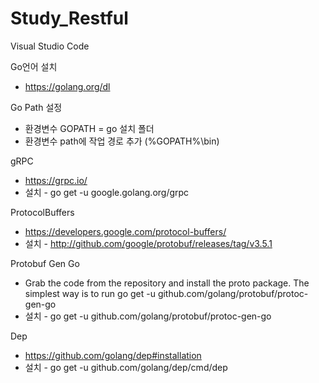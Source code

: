 # Study_Restful

Visual Studio Code

Go언어 설치
* https://golang.org/dl

Go Path 설정
* 환경변수 GOPATH = go 설치 폴더
* 환경변수 path에 작업 경로 추가 (%GOPATH%\bin)

gRPC
* https://grpc.io/
* 설치 - go get -u google.golang.org/grpc

ProtocolBuffers
* https://developers.google.com/protocol-buffers/
* 설치 - http://github.com/google/protobuf/releases/tag/v3.5.1

Protobuf Gen Go
* Grab the code from the repository and install the proto package.
  The simplest way is to run go get -u github.com/golang/protobuf/protoc-gen-go
* 설치 - go get -u github.com/golang/protobuf/protoc-gen-go

Dep
* https://github.com/golang/dep#installation
* 설치 - go get -u github.com/golang/dep/cmd/dep